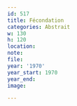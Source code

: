 ```yaml
---
id: 517
title: Fécondation
categories: Abstrait
w: 130
h: 120
location:
note:
file:
year: '1970'
year_start: 1970
year_end:
image:

---
```

